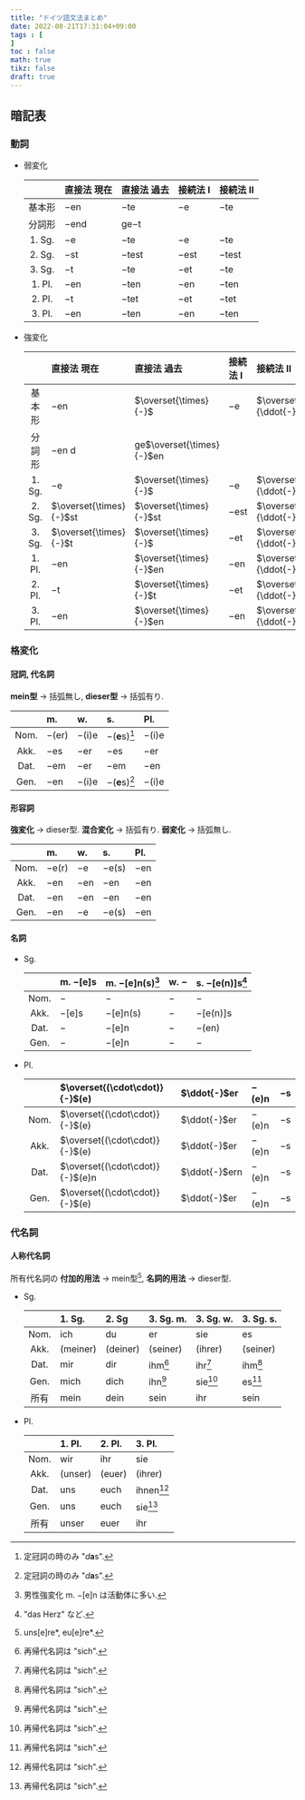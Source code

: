 ```yaml
---
title: "ドイツ語文法まとめ"
date: 2022-08-21T17:31:04+09:00
tags : [
]
toc : false
math: true
tikz: false
draft: true
---
```


## 暗記表

### 動詞

- 弱変化

  | | 直接法 現在 | 直接法 過去 | 接続法 I | 接続法 II |
  | :-: | :-- | :-- | :-- | :-- |
  | 基本形 | $-$en | $-$te | $-$e | $-$te |
  | 分詞形 | $-$end | ge$-$t | | |
  | 1. Sg. | $-$e | $-$te | $-$e | $-$te |
  | 2. Sg. | $-$st | $-$test | $-$est | $-$test |
  | 3. Sg. | $-$t | $-$te | $-$et | $-$te |
  | 1. Pl. | $-$en | $-$ten | $-$en | $-$ten |
  | 2. Pl. | $-$t | $-$tet | $-$et | $-$tet |
  | 3. Pl. | $-$en | $-$ten | $-$en | $-$ten |

- 強変化

  | | 直接法 現在 | 直接法 過去 | 接続法 I | 接続法 II |
  | :-: | :-- | :-- | :-- | :-- |
  | 基本形 | $-$en | $\overset{\times}{-}$ | $-$e | $\overset{\times}{\ddot{-}}$te |
  | 分詞形 | $-$en d | ge$\overset{\times}{-}$en | | |
  | 1. Sg. | $-$e | $\overset{\times}{-}$ | $-$e | $\overset{\times}{\ddot{-}}$te |
  | 2. Sg. | $\overset{\times}{-}$st | $\overset{\times}{-}$st | $-$est | $\overset{\times}{\ddot{-}}$te st |
  | 3. Sg. | $\overset{\times}{-}$t | $\overset{\times}{-}$ | $-$et | $\overset{\times}{\ddot{-}}$te |
  | 1. Pl. | $-$en | $\overset{\times}{-}$en | $-$en | $\overset{\times}{\ddot{-}}$te n |
  | 2. Pl. | $-$t | $\overset{\times}{-}$t | $-$et | $\overset{\times}{\ddot{-}}$te t |
  | 3. Pl. | $-$en | $\overset{\times}{-}$en | $-$en | $\overset{\times}{\ddot{-}}$te n |

### 格変化

#### 冠詞, 代名詞

**mein型** → 括弧無し, **dieser型** → 括弧有り.

| | m. | w. | s. | Pl. |
| :-: | :-- | :-- | :-- | :-- |
| Nom. | $-$(er) | $-$(i)e | $-$(**e**s)[^das] | $-$(i)e |
| Akk. | $-$es | $-$er | $-$es | $-$er |
| Dat. | $-$em | $-$er | $-$em | $-$en |
| Gen. | $-$en | $-$(i)e | $-$(**e**s)[^das] | $-$(i)e |

[^das]: 定冠詞の時のみ "*d***a**s".

#### 形容詞

**強変化** → dieser型. **混合変化** → 括弧有り. **弱変化** → 括弧無し.

| | m. | w. | s. | Pl. |
| :-: | :-- | :-- | :-- | :-- |
| Nom. | $-$e(r) | $-$e | $-$e(s) | $-$en |
| Akk. | $-$en | $-$en | $-$en | $-$en |
| Dat. | $-$en | $-$en | $-$en | $-$en |
| Gen. | $-$en | $-$e | $-$e(s) | $-$en |

#### 名詞

- Sg.

  | | m. $-$[e]s | m. $-$[e]n(s)[^men] | w. $-$ | s. $-$[e(n)]s[^sens] |
  | :-: | :-- | :-- | :-- | :-- |
  | Nom. | $-$ | $-$ | $-$ | $-$ |
  | Akk. | $-$[e]s | $-$[e]n(s) | $-$ | $-$[e(n)]s |
  | Dat. | $-$ | $-$[e]n | $-$ | $-$(en) |
  | Gen. | $-$ | $-$[e]n | $-$ | $-$ |

[^men]: 男性強変化 m. $-$[e]n は活動体に多い.
[^sens]: "das Herz" など.

- Pl.

  | | $\overset{(\cdot\cdot)}{-}$(e) | $\ddot{-}$er | $-$(e)n | $-$s |
  | :-: | :-- | :-- | :-- | :-- |
  | Nom. | $\overset{(\cdot\cdot)}{-}$(e) | $\ddot{-}$er | $-$(e)n | $-$s |
  | Akk. | $\overset{(\cdot\cdot)}{-}$(e) | $\ddot{-}$er | $-$(e)n | $-$s |
  | Dat. | $\overset{(\cdot\cdot)}{-}$(e)n | $\ddot{-}$ern | $-$(e)n | $-$s |
  | Gen. | $\overset{(\cdot\cdot)}{-}$(e) | $\ddot{-}$er | $-$(e)n | $-$s |

### 代名詞

#### 人称代名詞

所有代名詞の **付加的用法** → mein型[^unsere*], **名詞的用法** → dieser型.

- Sg.

  | | 1. Sg. | 2. Sg | 3. Sg. m. | 3. Sg. w. | 3. Sg. s. |
  | :-: | :-- | :-- | :-- | :-- | :-- |
  | Nom. | ich | du | er | sie | es |
  | Akk. | (meiner) | (deiner) | (seiner) | (ihrer) | (seiner) |
  | Dat. | mir | dir | ihm[^sich] | ihr[^sich] | ihm[^sich] |
  | Gen. | mich | dich | ihn[^sich] | sie[^sich] | es[^sich] |
  | 所有 | mein | dein | sein | ihr | sein |

- Pl.

  | | 1. Pl. | 2. Pl. | 3. Pl. |
  | :-: | :-- | :-- | :-- |
  | Nom. | wir | ihr | sie |
  | Akk. | (unser) | (euer) | (ihrer) |
  | Dat. | uns | euch | ihnen[^sich] |
  | Gen. | uns | euch | sie[^sich] |
  | 所有 | unser | euer | ihr |

[^sich]: 再帰代名詞は "sich".
[^unsere*]: uns[e]re*, eu[e]re*.

